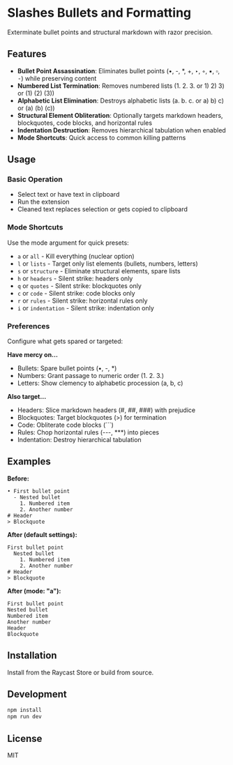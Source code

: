# Slashes Bullets and Formatting

Exterminate bullet points and structural markdown with razor precision.

## Features

- **Bullet Point Assassination**: Eliminates bullet points (•, -, *, +, ‣, ◦, ▪, ▫, ⁃) while preserving content
- **Numbered List Termination**: Removes numbered lists (1. 2. 3. or 1) 2) 3) or (1) (2) (3))
- **Alphabetic List Elimination**: Destroys alphabetic lists (a. b. c. or a) b) c) or (a) (b) (c))
- **Structural Element Obliteration**: Optionally targets markdown headers, blockquotes, code blocks, and horizontal rules
- **Indentation Destruction**: Removes hierarchical tabulation when enabled
- **Mode Shortcuts**: Quick access to common killing patterns

## Usage

### Basic Operation
- Select text or have text in clipboard
- Run the extension
- Cleaned text replaces selection or gets copied to clipboard

### Mode Shortcuts
Use the mode argument for quick presets:

- `a` or `all` - Kill everything (nuclear option)
- `l` or `lists` - Target only list elements (bullets, numbers, letters)
- `s` or `structure` - Eliminate structural elements, spare lists
- `h` or `headers` - Silent strike: headers only
- `q` or `quotes` - Silent strike: blockquotes only
- `c` or `code` - Silent strike: code blocks only
- `r` or `rules` - Silent strike: horizontal rules only
- `i` or `indentation` - Silent strike: indentation only

### Preferences
Configure what gets spared or targeted:

**Have mercy on…**
- Bullets: Spare bullet points (•, -, *)
- Numbers: Grant passage to numeric order (1. 2. 3.)
- Letters: Show clemency to alphabetic procession (a, b, c)

**Also target…**
- Headers: Slice markdown headers (#, ##, ###) with prejudice
- Blockquotes: Target blockquotes (>) for termination
- Code: Obliterate code blocks (```)
- Rules: Chop horizontal rules (---, ***) into pieces
- Indentation: Destroy hierarchical tabulation

## Examples

**Before:**
```
• First bullet point
  - Nested bullet
    1. Numbered item
    2. Another number
# Header
> Blockquote
```

**After (default settings):**
```
First bullet point
  Nested bullet
    1. Numbered item
    2. Another number
# Header
> Blockquote
```

**After (mode: "a"):**
```
First bullet point
Nested bullet
Numbered item
Another number
Header
Blockquote
```

## Installation

Install from the Raycast Store or build from source.

## Development

```bash
npm install
npm run dev
```

## License

MIT
